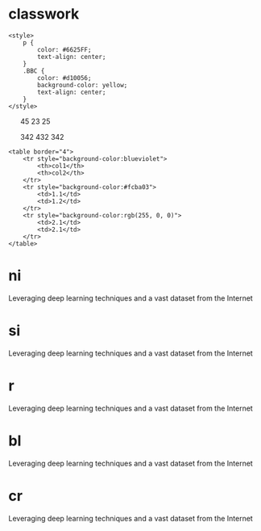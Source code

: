 # classwork
<!DOCTYPE html>
<html lang="en">
<head>
    <meta charset="UTF-8">
    <meta http-equiv="X-UA-Compatible" content="IE=edge">
    <meta name="viewport" content="width=device-width, initial-scale=1.0">
    <title>Document</title>

    <style>
        p {
            color: #6625FF;
            text-align: center;
        }
        .BBC {
            color: #d10056;
            background-color: yellow;
            text-align: center;
        }
    </style>
</head>
<body>
    <ul>
        <il>45</il>
        <il>23</il>
        <il>25</il>
    </ul>
    <ol>
        <il>342</il>
        <il>432</il>
        <il>342</il>
    </ol>

    <table border="4">
        <tr style="background-color:blueviolet">
            <th>col1</th>
            <th>col2</th>
        </tr>
        <tr style="background-color:#fcba03">
            <td>1.1</td>
            <td>1.2</td>
        </tr>
        <tr style="background-color:rgb(255, 0, 0)">
            <td>2.1</td>
            <td>2.1</td>
        </tr>
    </table>
<h1 class="BBC">ni</h1>
    <p>Leveraging deep learning techniques and a vast dataset from the Internet</p>
<h1>si</h1>
    <p>Leveraging deep learning techniques and a vast dataset from the Internet</p>
<h1 class="BBC">r</h1>
    <p>Leveraging deep learning techniques and a vast dataset from the Internet</p>
<h1 >bl</h1>
    <p>Leveraging deep learning techniques and a vast dataset from the Internet</p>
<h1 class="BBC">cr</h1>
    <p>Leveraging deep learning techniques and a vast dataset from the Internet</p>
   
</body>
   
</html>
